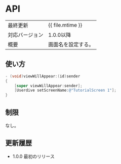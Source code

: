 # API

|                |                    |
|:---------------|:-------------------|
| 最終更新       | {{ file.mtime }}   |
| 対応バージョン | 1.0.0以降          |
| 概要           | 画面名を設定する。 |

## 使い方

```objective-c
- (void)viewWillAppear:(id)sender
{
    [super viewWillAppear:sender];
    [Userdive setScreenName:@"TutorialScreen 1"];
}
```

## 制限

なし。

## 更新履歴

- 1.0.0 最初のリリース
